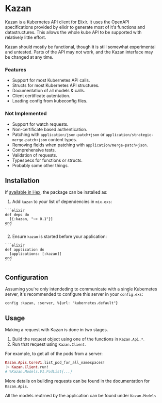 # Kazan

Kazan is a Kubernetes API client for Elixir. It uses the OpenAPI specifications
provided by elixir to generate most of it's functions and datastructures. This
allows the whole kube API to be supported with relatively little effort.

Kazan should mostly be functional, though it is still somewhat experimental and
untested. Parts of the API may not work, and the Kazan interface may be changed
at any time.

### Features

- Support for most Kubernetes API calls.
- Structs for most Kubernetes API structures.
- Documentation of all models & calls.
- Client certificate autentation.
- Loading config from kubeconfig files.

### Not Implemented

- Support for watch requests.
- Non-certificate based authentication.
- Patching with `application/json-patch+json` or
  `application/strategic-merge-patch+json` content types.
- Removing fields when patching with `application/merge-patch+json`.
- Comprehensive tests.
- Validation of requests.
- Typespecs for functions or structs.
- Probably some other things.

## Installation

If [available in Hex](https://hex.pm/docs/publish), the package can be installed as:

  1. Add `kazan` to your list of dependencies in `mix.exs`:

    ```elixir
    def deps do
      [{:kazan, "~> 0.1"}]
    end
    ```

  2. Ensure `kazan` is started before your application:

    ```elixir
    def application do
      [applications: [:kazan]]
    end
    ```

## Configuration

Assuming you're only intendeding to communicate with a single Kubernetes server,
it's recommended to configure this server in your `config.exs`:

    config :kazan, :server, %{url: "kubernetes.default"}

## Usage

Making a request with Kazan is done in two stages.

1. Build the request object using one of the functions in `Kazan.Api.*`.
2. Run that request using `Kazan.Client`.

For example, to get all of the pods from a server:

```elixir
Kazan.Apis.CoreV1.list_pod_for_all_namespaces!
|> Kazan.Client.run!
# %Kazan.Models.V1.PodList{...}
```

More details on building requests can be found in the documentation for
`Kazan.Apis`.

All the models reutrned by the application can be found under `Kazan.Models`
